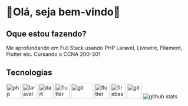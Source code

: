 # 👋Olá, seja bem-vindo🚀

## Oque estou fazendo?

Me aprofundando em Full Stack usando PHP Laravel, Livewire, Filament, Flutter etc.
Cursando o CCNA 200-301


## Tecnologias
<p align="left">

<img src="https://www.vectorlogo.zone/util/preview.html?image=/logos/php/php-horizontal.svg" alt="php" width="40" height="40">
<img src="https://upload.vectorlogo.zone/logos/laravel/images/fd9bffa7-873e-4946-92bc-815ed69faeec.svg" alt="laravel" width="40" height="40">
<img src="https://www.vectorlogo.zone/logos/dartlang/dartlang-icon.svg" alt="dart" width="40" height="40">
<img src="https://www.vectorlogo.zone/logos/flutterio/flutterio-icon.svg" alt="flutter" width="40" height="40"> 
<img src="https://www.vectorlogo.zone/logos/java/java-ar21.svg" alt="git" width="60" height="40"/>
<img src="https://www.vectorlogo.zone/logos/mysql/mysql-icon.svg" alt="flutter" width="40" height="40"> 
<img src="https://www.vectorlogo.zone/logos/firebase/firebase-icon.svg" alt="firebase" width="40" height="40">
<img src="https://www.vectorlogo.zone/logos/git-scm/git-scm-icon.svg" alt="git" width="40" height="40"/>

<img src="https://github-readme-stats.vercel.app/api?username=paulinofonsecas&theme=dracula" alt="github stats">
<br>
